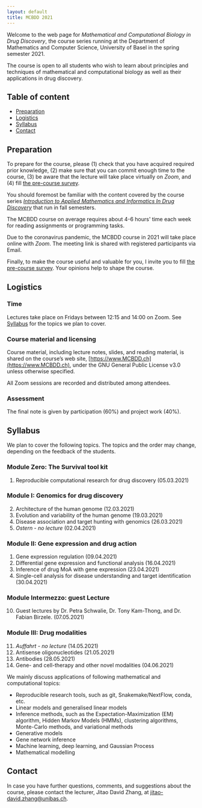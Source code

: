 ```yaml
---
layout: default
title: MCBDD 2021
---
```


Welcome to the web page for _Mathematical and Computational Biology in Drug
Discovery_, the course series running at the Department of Mathematics and
Computer Science, University of Basel in the spring semester 2021.

The course is open to all students who wish to learn about principles and
techniques of mathematical and computational biology as well as their
applications in drug discovery.

## Table of content

- [Preparation](#preparation)
- [Logistics](#logistics)
- [Syllabus](#syllabus)
- [Contact](#contact)


## Preparation

To prepare for the course, please (1) check that you have acquired required
prior knowledge, (2) make sure that you can commit enough time to the course,
(3) be aware that the lecture will take place virtually on *Zoom*, and (4) fill
[the pre-course survey](https://forms.gle/Eqyb75V2JNZSH3qWA).

You should foremost be familiar with the content covered by the course series
[*Introduction to Applied Mathematics and Informatics In Drug
Discovery*](https://www.amidd.ch) that run in fall semesters.

The MCBDD course on average requires about 4-6 hours' time each week for
reading assignments or programming tasks.

Due to the coronavirus pandemic, the MCBDD course in 2021 will take
place online with *Zoom*. The meeting link is shared with registered
participants via Email.

Finally, to make the course useful and valuable for you, I invite you to fill
[the pre-course survey](https://forms.gle/Eqyb75V2JNZSH3qWA). Your opinions help
to shape the course.


## Logistics

### Time

Lectures take place on Fridays between 12:15 and 14:00 on Zoom. See
[Syllabus](#syllabus) for the topics we plan to cover.

### Course material and licensing

Course material, including lecture notes, slides, and reading material, is
shared on the course’s web site, [https://www.MCBDD.ch](https://www.MCBDD.ch),
under the GNU General Public License v3.0 unless otherwise specified.

All Zoom sessions are recorded and distributed among attendees.

### Assessment

The final note is given by participation (60%) and project work (40%).

## Syllabus

We plan to cover the following topics. The topics and the order may change,
depending on the feedback of the students.

### Module Zero: The Survival tool kit

1. Reproducible computational research for drug discovery (05.03.2021)

### Module I: Genomics for drug discovery

2. Architecture of the human genome (12.03.2021)
3. Evolution and variability of the human genome (19.03.2021)
4. Disease association and target hunting with genomics (26.03.2021)
5. *Ostern - no lecture* (02.04.2021)

### Module II: Gene expression and drug action

1. Gene expression regulation (09.04.2021)
2. Differential gene expression and functional analysis (16.04.2021)
3. Inference of drug MoA with gene expression (23.04.2021)
4. Single-cell analysis for disease understanding and target identification (30.04.2021)

### Module Intermezzo: guest Lecture

10. Guest lectures by Dr. Petra Schwalie, Dr. Tony Kam-Thong, and Dr. Fabian
    Birzele. (07.05.2021)

### Module III: Drug modalities

11. *Auffahrt - no lecture* (14.05.2021)
12. Antisense oligonucleotides (21.05.2021)
13. Antibodies (28.05.2021)
14. Gene- and cell-therapy and other novel modalities (04.06.2021)

We mainly discuss applications of following mathematical and computational
topics:

* Reproducible research tools, such as git, Snakemake/NextFlow, conda, etc.
* Linear models and generalised linear models
* Inference methods, such as the Expectation-Maximization (EM) algorithm, Hidden
  Markov Models (HMMs), clustering algorithms, Monte-Carlo methods, and
  variational methods
* Generative models
* Gene network inference
* Machine learning, deep learning, and Gaussian Process
* Mathematical modelling

## Contact

In case you have further questions, comments, and suggestions about the course,
please contact the lecturer, Jitao David Zhang, at
[jitao-david.zhang@unibas.ch](mailto:jitao-david.zhang@unibas.ch).
